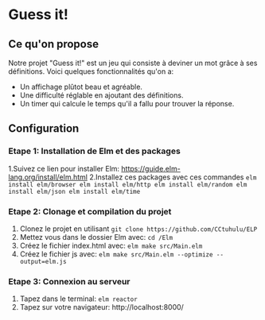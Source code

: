 # Guess it!

## Ce qu'on propose
Notre projet "Guess it!" est un jeu qui consiste à deviner un mot grâce à ses définitions.
Voici quelques fonctionnalités qu'on a:
- Un affichage plûtot beau et agréable.
- Une difficulté réglable en ajoutant des définitions.
- Un timer qui calcule le temps qu'il a fallu pour trouver la réponse.

## Configuration
### Etape 1: Installation de Elm et des packages
1.Suivez ce lien pour installer Elm: https://guide.elm-lang.org/install/elm.html
2.Installez ces packages avec ces commandes `elm install elm/browser
                                           elm install elm/http
                                           elm install elm/random
                                           elm install elm/json
                                           elm install elm/time`

### Etape 2: Clonage et compilation du projet
1. Clonez le projet en utilisant `git clone https://github.com/CCtuhulu/ELP`
2. Mettez vous dans le dossier Elm avec: `cd /Elm`
3. Créez le fichier index.html avec: `elm make src/Main.elm`
4. Créez le fichier js avec: `elm make src/Main.elm --optimize --output=elm.js`

### Etape 3: Connexion au serveur
1. Tapez dans le terminal: `elm reactor`
2. Tapez sur votre navigateur: http://localhost:8000/
